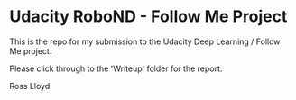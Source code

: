 # Udacity RoboND - Follow Me Project

This is the repo for my submission to the Udacity Deep Learning / Follow Me project.

Please click through to the 'Writeup' folder for the report.

Ross Lloyd
